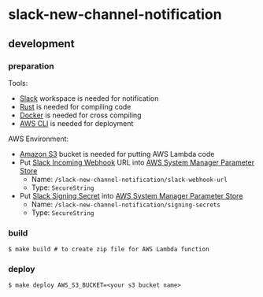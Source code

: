# slack-new-channel-notification

## development

### preparation

Tools:
* [Slack](https://slack.com/) workspace is needed for notification
* [Rust](https://www.rust-lang.org/) is needed for compiling code
* [Docker](https://www.docker.com/) is needed for cross compiling
* [AWS CLI](https://aws.amazon.com/cli/) is needed for deployment

AWS Environment:
* [Amazon S3](https://aws.amazon.com/s3/) bucket is needed for putting AWS Lambda code
* Put [Slack Incoming Webhook](https://api.slack.com/incoming-webhooks) URL into [AWS System Manager Parameter Store](https://docs.aws.amazon.com/systems-manager/latest/userguide/systems-manager-paramstore.html)
    * Name: `/slack-new-channel-notification/slack-webhook-url`
    * Type: `SecureString`
* Put [Slack Signing Secret](https://api.slack.com/docs/verifying-requests-from-slack) into [AWS System Manager Parameter Store](https://docs.aws.amazon.com/systems-manager/latest/userguide/systems-manager-paramstore.html)
    * Name: `/slack-new-channel-notification/signing-secrets`
    * Type: `SecureString`

### build

```
$ make build # to create zip file for AWS Lambda function
```

### deploy

```
$ make deploy AWS_S3_BUCKET=<your s3 bucket name>
```
